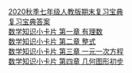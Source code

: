 [2020秋季七年级人教版期末复习宝典](https://gitee.com/mikusensei/storehouse/raw/master/file%20storehouse/files/2020%E7%A7%8B%E5%AD%A3%E4%B8%83%E5%B9%B4%E7%BA%A7%E4%BA%BA%E6%95%99%E7%89%88%E6%9C%9F%E6%9C%AB%E5%A4%8D%E4%B9%A0%E5%AE%9D%E5%85%B8%20.pdf)<br>
[复习宝典答案](https://gitee.com/mikusensei/storehouse/raw/master/file%20storehouse/files/%E5%A4%8D%E4%B9%A0%E5%AE%9D%E5%85%B8%E7%AD%94%E6%A1%88.pdf)<br>
[数学知识小卡片 第一章 有理数](https://gitee.com/mikusensei/storehouse/raw/master/file%20storehouse/files/%E6%95%B0%E5%AD%A6%E7%9F%A5%E8%AF%86%E5%B0%8F%E5%8D%A1%E7%89%87%20%E7%AC%AC%E4%B8%80%E7%AB%A0%20%E6%9C%89%E7%90%86%E6%95%B0.pdf)<br>
[数学知识小卡片 第二章 整式](https://gitee.com/mikusensei/storehouse/raw/master/file%20storehouse/files/%E6%95%B0%E5%AD%A6%E7%9F%A5%E8%AF%86%E5%B0%8F%E5%8D%A1%E7%89%87%20%E7%AC%AC%E4%BA%8C%E7%AB%A0%20%E6%95%B4%E5%BC%8F.pdf)<br>
[数学知识小卡片 第三章 一元一次方程](https://gitee.com/mikusensei/storehouse/raw/master/file%20storehouse/files/%E6%95%B0%E5%AD%A6%E7%9F%A5%E8%AF%86%E5%B0%8F%E5%8D%A1%E7%89%87%20%E7%AC%AC%E4%B8%89%E7%AB%A0%20%E4%B8%80%E5%85%83%E4%B8%80%E6%AC%A1%E6%96%B9%E7%A8%8B.pdf)<br>
[数学知识小卡片 第四章 几何图形初步](https://gitee.com/mikusensei/storehouse/raw/master/file%20storehouse/files/%E6%95%B0%E5%AD%A6%E7%9F%A5%E8%AF%86%E5%B0%8F%E5%8D%A1%E7%89%87%20%E7%AC%AC%E5%9B%9B%E7%AB%A0%20%E5%87%A0%E4%BD%95%E5%9B%BE%E5%BD%A2%E5%88%9D%E6%AD%A5.pdf)

